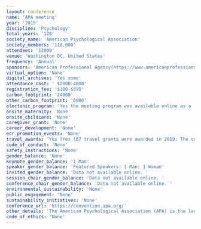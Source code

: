 ```yaml
---
layout: conference 
name: 'APA meeting'
year: '2019'
discipline: 'Psychology'
total_years: '128'
society_name: 'American Psychological Association'
society_members: '118,000'
attendees: '12000'
venue: 'Washington DC, United States'
frequency: 'Annual'
sponsors: 'American Professional Agency(https://www.americanprofessional.com/psychologist-info/), Pearson(https://www.pearsonassessments.com/), Kaisar Permanente(https://mentalhealthtraining-ncal.kaiserpermanente.org/), RiversideInsights(https://www.riversideinsights.com/), TheChicago School (https://www.thechicagoschool.edu/), ASPPB(https://www.asppb.net/default.aspx), MHS(https://mhs.com/), National Register of Health Services Psychologists(https://www.nationalregister.org/)'
virtual_option: 'None'
digital_archives: 'Yes some'
attendance_cost: ' $2000-4000'
registration_fee: '$100-$595'
carbon_footprint: '24000'
other_carbon_footprint: '6000'
electonic_program: 'Yes the meeting program was available online as a .pdf file.'
onsite_maternity: 'None'
onsite_childcare: 'None'
caregiver_grant: 'None'
career_development: 'None'
ecr_promotion_events: 'None'
travel_awards: 'Yes (Yes (67 travel grants were awarded in 2019: The current program provides students up to $500 each to support their travel to the APA convention, to be held in Washington, D.C. in 2020. A handful of students who apply for a travel award will receive an Ungerleider/Zimbardo Travel Scholarship from the American Psychological Foundation. Applicants must have psychology as the primary focus of their graduate studies (even if they are receiving training in other fields as well). They should be enrolled full time and in good standing in their graduate programs. Applicants may be citizens or residents of any country and their institutions may be located and accredited/recognized in any country. Applicants must be student affiliates or associate members of APA (graduate student affiliates are automatically members of APAGS — see student affiliate application for details). Students who are not affiliates must apply for affiliation when submitting materials for the travel award; however, all materials must be received by the Science Directorate in a single, complete package. Research papers or posters must already have been accepted by an APA division for presentation. Students must be first author on the accepted research paper or poster. Multiple author submissions are acceptable, but the student applicant must be the designated presenter of the research. If there are multiple student authors, only the first author may apply for these funds. If the student applicant has been accepted to present more than one paper or poster, she or he must choose only one paper/poster presentation to use when applying for this award. Students who are designated presenters in a division-sponsored symposium are also eligible to apply for this award. Each psychology department (i.e., not individual programs within a department) may endorse no more than three students per year for the travel award. If more than three students from a department wish to apply for these funds, the department must perform an initial screening and forward only three applications. In addition to being eligible to apply for a travel award, students who are both members of APAGS and first authors are also eligible to have their convention registration fees waived. Further information about this potential fee waiver will be emailed to eligible students by early June.)'
code_of_conduct: 'None'
safety_instructions: 'None'
gender_balance: 'None'
keynote_gender_balance: '1 Man'
speaker_gender_balance: 'Featured Speakers: 1 Man: 1 Woman'
invited_gender_balance: 'Data not available online. '
session_chair_gender_balance: 'Data not available online. '
conference_chair_gender_balance: 'Data not available online. '
environmental_sustainability: 'None'
public_engagement: 'None'
sustainability_initiatives: 'None'
conference_url: 'https://convention.apa.org/'
other_details: 'The American Psychological Association (APA) is the largest scientific and professional organization of psychologists in the United States, with over 118,000 members, including scientists, educators, clinicians, consultants, and students. Over 12,000 attend the annual meeting from 50 countries.'
code_of_ethics: 'None'
---
```

